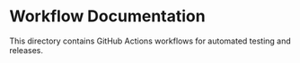 # Workflow Documentation

This directory contains GitHub Actions workflows for automated testing and releases.
